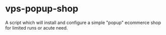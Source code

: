# vps-popup-shop
A script which will install and configure a simple "popup" ecommerce shop for limited runs or acute need.
